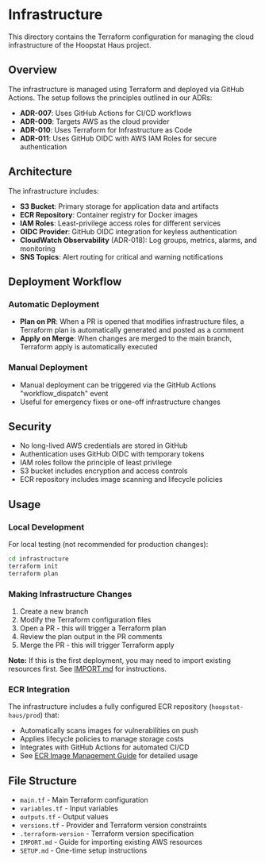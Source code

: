 # Infrastructure

This directory contains the Terraform configuration for managing the cloud infrastructure of the Hoopstat Haus project.

## Overview

The infrastructure is managed using Terraform and deployed via GitHub Actions. The setup follows the principles outlined in our ADRs:

- **ADR-007**: Uses GitHub Actions for CI/CD workflows
- **ADR-009**: Targets AWS as the cloud provider  
- **ADR-010**: Uses Terraform for Infrastructure as Code
- **ADR-011**: Uses GitHub OIDC with AWS IAM Roles for secure authentication

## Architecture

The infrastructure includes:

- **S3 Bucket**: Primary storage for application data and artifacts
- **ECR Repository**: Container registry for Docker images
- **IAM Roles**: Least-privilege access roles for different services
- **OIDC Provider**: GitHub OIDC integration for keyless authentication
- **CloudWatch Observability** (ADR-018): Log groups, metrics, alarms, and monitoring
- **SNS Topics**: Alert routing for critical and warning notifications

## Deployment Workflow

### Automatic Deployment
- **Plan on PR**: When a PR is opened that modifies infrastructure files, a Terraform plan is automatically generated and posted as a comment
- **Apply on Merge**: When changes are merged to the main branch, Terraform apply is automatically executed

### Manual Deployment
- Manual deployment can be triggered via the GitHub Actions "workflow_dispatch" event
- Useful for emergency fixes or one-off infrastructure changes

## Security

- No long-lived AWS credentials are stored in GitHub
- Authentication uses GitHub OIDC with temporary tokens
- IAM roles follow the principle of least privilege
- S3 bucket includes encryption and access controls
- ECR repository includes image scanning and lifecycle policies

## Usage

### Local Development
For local testing (not recommended for production changes):

```bash
cd infrastructure
terraform init
terraform plan
```

### Making Infrastructure Changes
1. Create a new branch
2. Modify the Terraform configuration files
3. Open a PR - this will trigger a Terraform plan
4. Review the plan output in the PR comments
5. Merge the PR - this will trigger Terraform apply

**Note:** If this is the first deployment, you may need to import existing resources first. See [IMPORT.md](./IMPORT.md) for instructions.

### ECR Integration
The infrastructure includes a fully configured ECR repository (`hoopstat-haus/prod`) that:
- Automatically scans images for vulnerabilities on push
- Applies lifecycle policies to manage storage costs
- Integrates with GitHub Actions for automated CI/CD
- See [ECR Image Management Guide](../docs/ECR_IMAGE_MANAGEMENT.md) for detailed usage

## File Structure

- `main.tf` - Main Terraform configuration
- `variables.tf` - Input variables
- `outputs.tf` - Output values
- `versions.tf` - Provider and Terraform version constraints
- `.terraform-version` - Terraform version specification
- `IMPORT.md` - Guide for importing existing AWS resources
- `SETUP.md` - One-time setup instructions